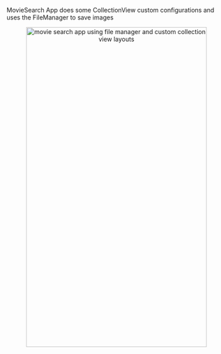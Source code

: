 MovieSearch App does some CollectionView custom configurations and uses the FileManager to save images

<p align="center">
<img src="https://github.com/C4Q/AC-iOS-MovieSearch-CollectionViews-FileManager/blob/master/Images/movie-search.gif" alt="movie search app using file manager and custom collection view layouts" width="414" height="736" />
</p>
